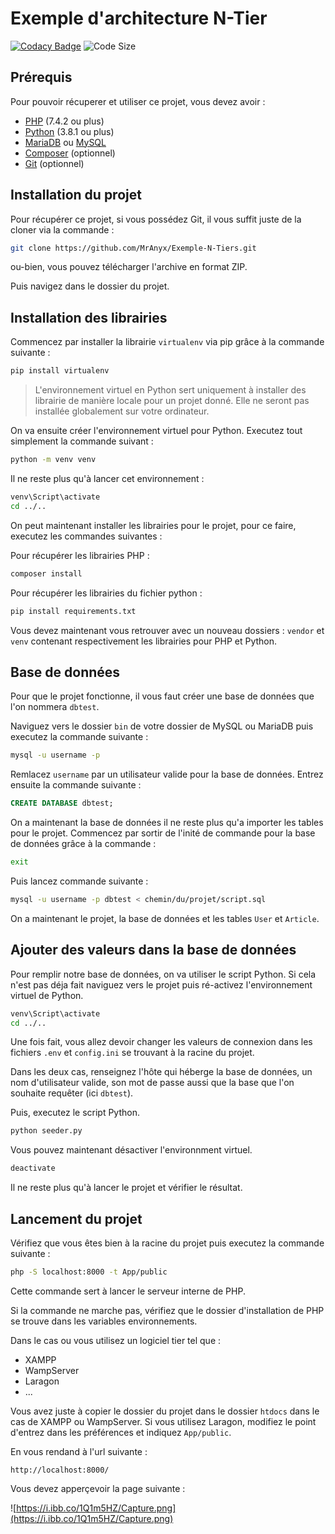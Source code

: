 # Exemple d'architecture N-Tier
[![Codacy Badge](https://api.codacy.com/project/badge/Grade/35e1dad3a00b484387aee061f55e48f1)](https://www.codacy.com/manual/MrAnyx/Exemple-N-Tiers?utm_source=github.com&amp;utm_medium=referral&amp;utm_content=MrAnyx/Exemple-N-Tiers&amp;utm_campaign=Badge_Grade)
![Code Size](https://img.shields.io/github/languages/code-size/MrAnyx/Skeleton-TimePHP)

## Prérequis

Pour pouvoir récuperer et utiliser ce projet, vous devez avoir : 

* [PHP](https://www.php.net/downloads) (7.4.2 ou plus)
* [Python](https://www.python.org/downloads/) (3.8.1 ou plus)
* [MariaDB](https://downloads.mariadb.org/) ou [MySQL](https://dev.mysql.com/downloads/mysql/)
* [Composer](https://getcomposer.org/download/) (optionnel)
* [Git](https://git-scm.com/) (optionnel)

## Installation du projet

Pour récupérer ce projet, si vous possédez Git, il vous suffit juste de la cloner via la commande : 

```bash
git clone https://github.com/MrAnyx/Exemple-N-Tiers.git
```
ou-bien, vous pouvez télécharger l'archive en format ZIP.

Puis navigez dans le dossier du projet.

## Installation des librairies

Commencez par installer la librairie `virtualenv` via pip grâce à la commande suivante : 

```bash 
pip install virtualenv
```

> L'environnement virtuel en Python sert uniquement à installer des librairie de manière locale pour un projet donné. Elle ne seront pas installée globalement sur votre ordinateur.

On va ensuite créer l'environnement virtuel pour Python. Executez tout simplement la commande suivant : 

```bash
python -m venv venv
```

Il ne reste plus qu'à lancer cet environnement : 

```bash
venv\Script\activate
cd ../..
```

On peut maintenant installer les librairies pour le projet, pour ce faire, executez les commandes suivantes : 

Pour récupérer les librairies PHP : 
```bash
composer install
```

Pour récupérer les librairies du fichier python : 
```bash
pip install requirements.txt
```

Vous devez maintenant vous retrouver avec un nouveau dossiers : `vendor` et `venv` contenant respectivement les librairies pour PHP et Python.

## Base de données

Pour que le projet fonctionne, il vous faut créer une base de données que l'on nommera `dbtest`.

Naviguez vers le dossier `bin` de votre dossier de MySQL ou MariaDB puis executez la commande suivante : 

```bash
mysql -u username -p
```
Remlacez `username` par un utilisateur valide pour la base de données. Entrez ensuite la commande suivante : 

```SQL
CREATE DATABASE dbtest;
```
On a maintenant la base de données il ne reste plus qu'a importer les tables pour le projet. Commencez par sortir de l'inité de commande pour la base de données grâce à la commande : 

```bash
exit
```

Puis lancez commande suivante : 

```bash
mysql -u username -p dbtest < chemin/du/projet/script.sql
```

On a maintenant le projet, la base de données et les tables `User` et `Article`.

## Ajouter des valeurs dans la base de données

Pour remplir notre base de données, on va utiliser le script Python. Si cela n'est pas déja fait naviguez vers le projet puis ré-activez l'environnement virtuel de Python.

```bash
venv\Script\activate
cd ../..
```

Une fois fait, vous allez devoir changer les valeurs de connexion dans les fichiers `.env` et `config.ini` se trouvant à la racine du projet.

Dans les deux cas, renseignez l'hôte qui héberge la base de données, un nom d'utilisateur valide, son mot de passe aussi que la base que l'on souhaite requêter (ici `dbtest`).

Puis, executez le script Python.

```bash
python seeder.py
```

Vous pouvez maintenant désactiver l'environnment virtuel.

```bash
deactivate
```

Il ne reste plus qu'à lancer le projet et vérifier le résultat.

## Lancement du projet

Vérifiez que vous êtes bien à la racine du projet puis executez la commande suivante : 

```bash
php -S localhost:8000 -t App/public
```
Cette commande sert à lancer le serveur interne de PHP.

Si la commande ne marche pas, vérifiez que le dossier d'installation de PHP se trouve dans les variables environnements.

Dans le cas ou vous utilisez un logiciel tier tel que : 
* XAMPP
* WampServer
* Laragon
* ...

Vous avez juste à copier le dossier du projet dans le dossier `htdocs` dans le cas de XAMPP ou WampServer. Si vous utilisez Laragon, modifiez le point d'entrez dans les préférences et indiquez `App/public`.

En vous rendand à l'url suivante : 

```
http://localhost:8000/
```

Vous devez apperçevoir la page suivante : 

![https://i.ibb.co/1Q1m5HZ/Capture.png](https://i.ibb.co/1Q1m5HZ/Capture.png)